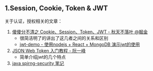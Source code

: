 ## 1.Session, Cookie, Token & JWT

关于认证，授权相关的文章：

1. [傻傻分不清之 Cookie、Session、Token、JWT - 秋天不落叶 @掘金](https://juejin.im/post/6844904034181070861)
   - 很简洁明了的讲出了这几者之间的关系和区别
   - [jwt-demo - 使用nodejs + React + MongoDB 演示jwt的使用](https://github.com/yjdjiayou/jwt-demo)
2. [JSON Web Token 入门教程 - 阮一峰](http://www.ruanyifeng.com/blog/2018/07/json_web_token-tutorial.html)
   - 简单介绍jwt的几个特点
3. [java spirng-security 笔记](https://github.com/jamessawyer/spring-security)



